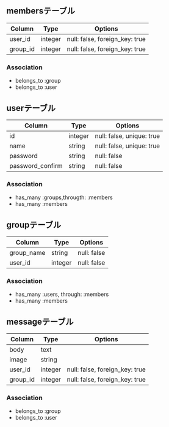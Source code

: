 

## membersテーブル

|Column|Type|Options|
|------|----|-------|
|user_id|integer|null: false, foreign_key: true|
|group_id|integer|null: false, foreign_key: true|

### Association
- belongs_to :group
- belongs_to :user


## userテーブル

|Column|Type|Options|
|------|----|-------|
|id|integer|null: false, unique: true|
|name|string|null: false, unique: true|
|password|string|null: false|
|password_confirm|string|null: false|

### Association
- has_many :groups,througth: :members
- has_many :members



## groupテーブル

|Column|Type|Options|
|------|----|-------|
|group_name|string|null: false|
|user_id|integer|null: false|

### Association
- has_many :users, through: :members
- has_many :members

## messageテーブル

|Column|Type|Options|
|------|----|-------|
|body|text||
|image|string||
|user_id|integer|null: false, foreign_key: true|
|group_id|integer|null: false, foreign_key: true|

### Association
- belongs_to :group
- belongs_to :user



